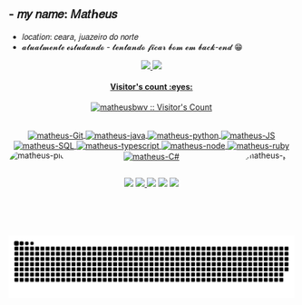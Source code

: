 ## - 𝑚𝑦 𝑛𝑎𝑚𝑒: 𝑀𝑎𝑡ℎ𝑒𝑢𝑠
- 𝑙𝑜𝑐𝑎𝑡𝑖𝑜𝑛: 𝑐𝑒𝑎𝑟𝑎, 𝑗𝑢𝑎𝑧𝑒𝑖𝑟𝑜 𝑑𝑜 𝑛𝑜𝑟𝑡𝑒 
- 𝓪𝓽𝓾𝓪𝓵𝓶𝓮𝓷𝓽𝓮 𝓮𝓼𝓽𝓾𝓭𝓪𝓷𝓭𝓸 - 𝓽𝓮𝓷𝓽𝓪𝓷𝓭𝓸 𝓯𝓲𝓬𝓪𝓻 𝓫𝓸𝓶 𝓮𝓶 𝓫𝓪𝓬𝓴-𝓮𝓷𝓭 😁
<div align="center">
  <a href="https://github.com/matheusbwv">
  <img height="180em" src="https://github-readme-stats.vercel.app/api?username=matheusbwv&show_icons=true&theme=dark&include_all_commits=true&count_private=true"/>
  <img height="180em" src="https://github-readme-stats.vercel.app/api/top-langs/?username=matheusbwv&layout=compact&langs_count=7&theme=dark"/>
</div>
  <h4 align="center">Visitor's count :eyes:</h4>
<p align="center"><img src="https://profile-counter.glitch.me/{matheusbwv}/count.svg" alt="matheusbwv :: Visitor's Count" /></p>
<div align="center">
  
<div style="display: inline_block"><br>
  <img align="center" alt="matheus-Git" height="40" width="30" src="https://cdn.jsdelivr.net/gh/devicons/devicon/icons/git/git-original.svg">
  <img align="center" alt="matheus-java" height="40" width="30" src="https://cdn.jsdelivr.net/gh/devicons/devicon/icons/java/java-original.svg">
  <img align="center" alt="matheus-python" height="40" width="30" src="https://cdn.jsdelivr.net/gh/devicons/devicon/icons/python/python-original.svg">
  <img align="center" alt="matheus-JS" height="40" width="30" src="https://cdn.jsdelivr.net/gh/devicons/devicon/icons/javascript/javascript-original.svg">
  <img align="center" alt="matheus-SQL" height="40" width="30" src="https://cdn.jsdelivr.net/gh/devicons/devicon/icons/mysql/mysql-original.svg">
  <img align="center" alt="matheus-typescript" height="40" width="30" src="https://cdn.jsdelivr.net/gh/devicons/devicon/icons/typescript/typescript-original.svg">
  <img align="center" alt="matheus-node" height="40" width="30" src="https://cdn.jsdelivr.net/gh/devicons/devicon/icons/nodejs/nodejs-original.svg">
  <img align="center" alt="matheus-ruby" height="40" width="30" src="https://cdn.jsdelivr.net/gh/devicons/devicon/icons/ruby/ruby-original.svg">
  <img align="center" alt="matheus-C#" height="40" width="30" src="https://cdn.jsdelivr.net/gh/devicons/devicon/icons/C#/C#-original.svg">



  <img align="right" alt="matheus-pic" height="150" style="border-radius:50px;" src="https://i.picasion.com/pic92/52a999dd5f70ad2b6c2e7db930e9764b.gif">
  <img align="left" alt="matheus-pic" height="50" style="border-radius:40px;"   src="https://camo.githubusercontent.com/27580a32faa17e70eb452c4d5da3c99194238de3451ffebb88ac92b53f50b98a/68747470733a2f2f6769746875622e6769746875626173736574732e636f6d2f696d616765732f6d6f6e612d6c6f6164696e672d64656661756c742e676966">
</div>
  
  ##
 
<div> 
  <a href="https://instagram.com/theuswenes" target="_blank"><img src="https://img.shields.io/badge/-Instagram-%23E4405F?style=for-the-badge&logo=instagram&logoColor=white" target="_blank"></a>
 <a href="https://discord.gg/7HfrVVgK" target="_blank"><img src="https://img.shields.io/badge/Discord-7289DA?style=for-the-badge&logo=discord&logoColor=white" target="_blank">
    </a> 
  <a href = "matheus.wenes@gmail.com"><img src="https://img.shields.io/badge/-Gmail-%23333?style=for-the-badge&logo=gmail&logoColor=white" target="_blank"></a>
  <a href="https://www.linkedin.com/in/matheuswenes/" target="_blank"><img src="https://img.shields.io/badge/-LinkedIn-%230077B5?style=for-the-badge&logo=linkedin&logoColor=white" target="_blank"></a> 
  <a href="https://steamcommunity.com/id/SrCastiell/" target="_blank"><img src="https://img.shields.io/badge/Steam-000000?style=for-the-badge&logo=steam&logoColor=white" target="_blank"></a> 
  
  ![snake gif](https://github.com/matheusbwv/matheusbwv/blob/output/github-contribution-grid-snake.svg)
 
</div>
